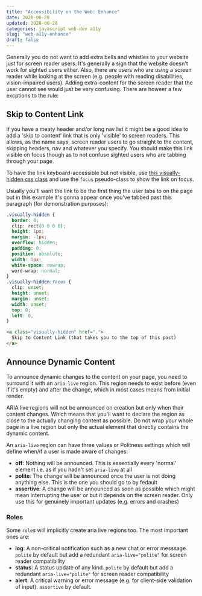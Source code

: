 ```yaml
---
title: "Accessibility on the Web: Enhance"
date: 2020-06-28
updated: 2020-06-28
categories: javascript web-dev a11y
slug: "web-a11y-enhance"
draft: false
---
```


Generally you do not want to add extra bells and whistles to your website just for screen reader users. It's generally a sign that the website doesn't work for sighted users either. Also, there are users who are using a screen reader while looking at the screen (e.g. people with reading disabilities, vision-impaired users). Adding extra-content for the screen reader that the user cannot see would just be very confusing. There are howeer a few excptions to the rule:


## Skip to Content Link
If you have a meaty header and/or long nav list it might be a good idea to add a 'skip to content' link that is only 'visible' to screen readers. This allows, as the name says, screen reader users to go straight to the content, skipping headers, nav and whatever you specify. You should make this link visible on focus though as to not confuse sighted users who are tabbing through your page.

To have the link keyboard-accessible but not visible, use [this visually-hidden css class](https://github.com/SophieAu/util/blob/master/css/visually-hdden.css) and use the `focus` pseudo-class to show the link on focus.

Usually you'll want the link to be the first thing the user tabs to on the page but in this example it's gonna appear once you've tabbed past this paragraph (for demonstration purposes): 

<style>
.visually-hidden {
  border: 0;
  clip: rect(0 0 0 0);
  height: 1px;
  margin: -1px;
  overflow: hidden;
  padding: 0;
  position: absolute;
  width: 1px;
  white-space: nowrap;
  word-wrap: normal;
}
.visually-hidden:focus {
  clip: unset;
  height: unset;
  margin: unset;
  width: unset;
  top: 0;
  left: 0;
  background-color: white
}
</style>

<a class="visually-hidden" href=".">
  Skip to Content Link (that takes you to the top of this post)
</a>

```css
.visually-hidden {
  border: 0;
  clip: rect(0 0 0 0);
  height: 1px;
  margin: -1px;
  overflow: hidden;
  padding: 0;
  position: absolute;
  width: 1px;
  white-space: nowrap;
  word-wrap: normal;
}
.visually-hidden:focus {
  clip: unset;
  height: unset;
  margin: unset;
  width: unset;
  top: 0;
  left: 0,
}
```

```html
<a class="visually-hidden" href=".">
  Skip to Content Link (that takes you to the top of this post)
</a>
```

## Announce Dynamic Content

To announce dynamic changes to the content on your page, you need to surround it with an `aria-live` region. This region needs to exist before (even if it's empty) and after the change, which in most cases means from initial render.

ARIA live regions will not be announced on creation but only when their content changes. Which means that you'll want to declare the region as close to the actually changing content as possible. Do not wrap your whole page in a live region but only the actual element that directly contains the dynamic content.

An `aria-live` region can have three values or Politness settings which will define when/if a user is made aware of changes:

* **off**: Nothing will be announced. This is essentially every 'normal' element i.e. as if you hadn't set `aria-live` at all
* **polite**: The change will be announced once the user is not doing anything else. This is the one you should go to by fedault
* **assertive**: A change will be announced as soon as possible which might mean interrupting the user or but it depends on the screen reader. Only use this for genuinely important updates (e.g. errors and crashes)


### Roles

Some `role`s will implicitly create aria live regions too. The most important ones are:

* **log**: A non-critical notification such as a new chat or error messsage. `polite` by default but add a redundant `aria-live="polite"` for screen reader compatibility
* **status**: A status update of any kind. `polite` by default but add a redundant `aria-live="polite"` for screen reader compatibility
* **alert**: A critical warning or error message (e.g. for client-side validation of input). `assertive` by default.
